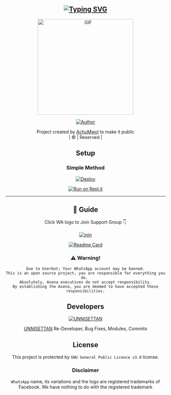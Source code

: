 <div align="center">

## [![Typing SVG](https://readme-typing-svg.herokuapp.com?font=Lemon+milk&color=F70000&lines=Welcome+to+AchuMwol+WA+Bot+repo;Created+by+unni;This+is+a+Bgm+stickerbot;With+more+features)](https://git.io/typing-svg)

 </a>
</p>
<div align="center">
  <p align="center">
<img src="https://i.imgur.com/EmslkJh.jpeg" alt="GIF" width="300" height="300"/>
</p>
  <p align="center">
<a href="https://github.com/unni-settan"><img title="Author" src="https://img.shields.io/badge/Author-unni-settan/Achumwol?color=blue&style=for-the-badge&logo=whatsapp"></a>
</p>
</div>
<p align="center">
Project created by <a href="https://github.com/unni-settan">AchuMwol</a> to make it public
    <br>
       | © |
        Reserved |
    <br> 
</p>

## Setup
<div align="center"> 



  ### Simple Method
  
[![Deploy](https://www.herokucdn.com/deploy/button.svg)](https://heroku.com/deploy?template=https://github.com/unni-settan/AchuMwol) 
  
[![Run on Repl.it](https://repl.it/badge/github/quiec/whatsAlfa)](https://replit.com/@Farhandqz/JulieMwol)
  
----

## 📢 Guide
Click WA logo to Join Support Group 👇
    <br>
<br>
  [![join](https://github.com/Alien-alfa/PublicBot/blob/main/wlogo.svg.png)](https://chat.whatsapp.com/IZpBarScQLP5ZaCqe53ZiB)
  <div align="center">
       
  [![Readme Card](https://github-readme-stats.vercel.app/api/pin/?username=farhan-dqz&repo=Julie-Mwol&theme=nightowl)](https://github.com/farhan-dqz/Julie-Mwol)
  </div>
    
### ⚠️ Warning! 
```
Due to Userbot; Your WhatsApp account may be banned.
This is an open source project, you are responsible for everything you do. 
Absolutely, Asena executives do not accept responsibility.
By establishing the Asena, you are deemed to have accepted these responsibilities.
```

## Developers
  <div align="center">
    
   [![UNNISETTAN](https://github.com/unni-settan.png?size=100)](https://github.com/unni-settan)  

 [UNNISETTAN](https://github.com/unni-settan) 
   Re-Developer, Bug Fixes, Modules, Commits 
  </div>
    


## License
This project is protected by `GNU General Public Licence v3.0` license.

### Disclaimer
`WhatsApp` name, its variations and the logo are registered trademarks of Facebook. We have nothing to do with the registered trademark
